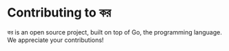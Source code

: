 # Contributing to কর 


কর is an open source project, built on top of Go, the programming language. We appreciate your contributions!

